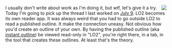 <img src="http://scripting.com/images/2019/03/30/sponge.png" border="0" align="right">I usually don't write about work as I'm doing it, but wtf, let's give it a try. Today I'm going to pick up the thread I last worked on <a href="http://this.how/littleoutliner/versions.opml#1594307363000">July 9</a>. LO2 becomes its own reader app. It was always weird that you had to go outside LO2 to read a published outline. It make the connection uneasy. Not obvious how you'd create an outline of your own. By having the published outline (aka <a href="http://scripting.com/2018/05/06/170728.html">instant outline</a>) be viewed read-only in "LO2", you're right there, in a tab, in the tool that creates these outlines. At least that's the theory. 

